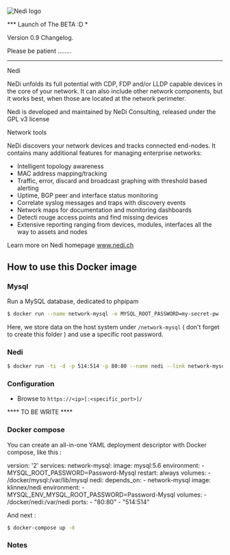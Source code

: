 # 
![Nedi logo](http://www.nedi.ch/wp-content/uploads/nedi-dgray-320.jpg)


*** Launch of The BETA :D *

Version 0.9
Changelog.


Please be patient ........
***************************


Nedi

NeDi unfolds its full potential with CDP, FDP and/or LLDP capable devices in the core of your network. It can also include other network components, but it works best, when those are located at the network perimeter.

Nedi is developed and maintained by NeDi Consulting, released under the GPL v3 license


Network tools

NeDi discovers your network devices and tracks connected end-nodes. It contains many additional features for managing enterprise networks:
*    Intelligent topology awareness
*   MAC address mapping/tracking
*   Traffic, error, discard and broadcast graphing with threshold based alerting
*    Uptime, BGP peer and interface status monitoring
*    Correlate syslog messages and traps with discovery events
*    Network maps for documentation and monitoring dashboards
*    Detecti rouge access points and find missing devices
*    Extensive reporting ranging from devices, modules, interfaces all the way to assets and nodes 

Learn more on Nedi homepage www.nedi.ch


## How to use this Docker image

### Mysql

Run a MySQL database, dedicated to phpipam

```bash
$ docker run --name network-mysql -e MYSQL_ROOT_PASSWORD=my-secret-pw -v /docker/network-mysql:/var/lib/mysql -d mysql:5.6
```
Here, we store data on the host system under `/network-mysql` ( don't forget to create this folder )  and use a specific root password. 

### Nedi

```bash
$ docker run -ti -d -p 514:514 -p 80:80 --name nedi --link network-mysql:mysql klinnex/nedi
```
### Configuration 

* Browse to `https://<ip>[:<specific_port>]/`

**** TO BE WRITE ****

### Docker compose 

You can create an all-in-one YAML deployment descriptor with Docker compose, like this : 

version: '2'
services:
  network-mysql:
    image: mysql:5.6
    environment:
      - MYSQL_ROOT_PASSWORD=Password-Mysql
    restart: always
    volumes:
      - /docker/mysql:/var/lib/mysql
  nedi:
    depends_on:
      - network-mysql
    image: klinnex/nedi
    environment:
      - MYSQL_ENV_MYSQL_ROOT_PASSWORD=Password-Mysql
    volumes:
      - /docker/nedi:/var/nedi
    ports:
      - "80:80"
      - "514:514"

And next :

```bash 
$ docker-compose up -d
```

### Notes

